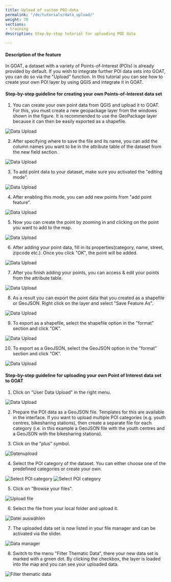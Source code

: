 ```yaml
---
title: Upload of custom POI-data
permalink: "/de/tutorials/data_upload/"
weight: 70
sections:
- training
description: Step-by-step tutorial for uploading POI data

---
```

#### Description of the feature
In GOAT, a dataset with a variety of Points-of-Interest (POIs) is already provided by default. If you wish to integrate further POI data sets into GOAT, you can do so via the "Upload" function. In this tutorial you can see how to create your own POI layer by using QGIS and integrate it in GOAT. 

#### Step-by-step guideline for creating your own Points-of-Interest data set

1. You can create your own point data from QGIS and upload it to GOAT. For this, you must create a new geopackage layer from the windows shown in the figure. It is recommended to use the GeoPackage layer because it can then be easily exported as a shapefile.

<img src="\images\tutorials\Data_upload\qgis_data_upload10_en.webp" alt="Data Upload" style="max-height:400px;"/>

2. After specifying where to save the file and its name, you can add the column names you want to be in the attribute table of the dataset from the new field section.

<img src="\images\tutorials\Data_upload\qgis_data_upload2_en.webp" alt="Data Upload" style="max-height:400px;"/>

3. To add point data to your dataset, make sure you activated the "editing mode". 

<img src="\images\tutorials\Data_upload\qgis_data_upload3_en.webp" alt="Data Upload" style="max-height:400px;"/>

4. After enabling this mode, you can add new points from "add point feature".

<img src="\images\tutorials\Data_upload\qgis_data_upload4_en.webp" alt="Data Upload" style="max-height:400px;"/>

5. Now you can create the point by zooming in and clicking on the point you want to add to the map.

<img src="\images\tutorials\Data_upload\qgis_data_upload6_en.webp" alt="Data Upload" style="max-height:400px;"/>

6. After adding your point data, fill in its properties(category, name, street, zipcode etc.). Once you click "OK", the point will be added.

<img src="\images\tutorials\Data_upload\qgis_data_upload5_en.webp" alt="Data Upload" style="max-height:400px;"/>

7. After you finish adding your points, you can access & edit your points from the attribute table.

<img src="\images\tutorials\Data_upload\qgis_data_upload7_en.webp" alt="Data Upload" style="max-height:400px;"/>

8. As a result you can export the point data that you created as a shapefile or GeoJSON. Right click on the layer and select "Save Feature As". 

<img src="\images\tutorials\Data_upload\qgis_data_upload8_en.webp" alt="Data Upload" style="max-height:400px;"/>

9. To export as a shapefile, select the shapefile option in the "format" section and click "OK".

<img src="\images\tutorials\Data_upload\qgis_data_upload9_en.webp" alt="Data Upload" style="max-height:400px;"/>

10. To export as a GeoJSON, select the GeoJSON option in the "format" section and click "OK".

<img src="\images\tutorials\Data_upload\qgis_data_upload10_en.webp" alt="Data Upload" style="max-height:400px;"/>

#### Step-by-step guideline for uploading your own Point of Interest data set to GOAT

1. Click on "User Data Upload" in the right menu. 

<img src="/images/tutorials/Data_upload/user-data-upload_en.webp" alt="Data Upload" style="max-height:400px;"/>
   
2. Prepare the POI data as a GeoJSON file. Templates for this are available in the interface. If you want to upload multiple POI categories (e.g. youth centres, bikesharing stations), then create a separate file for each category (i.e. in this example a GeoJSON file with the youth centres and a GeoJSON with the bikesharing stations).

3. Click on the "plus" symbol.

<img src="/images/tutorials/Data_upload/plus_en.webp" alt="Datenupload" style="max-height:400px;"/>

4. Select the POI category of the dataset. You can either choose one of the predefined categories or create your own.

<img src="/images/tutorials/Data_upload/poi_category_en.webp" alt="Select POI category" style="max-height:200px;"/>

<img src="/images/tutorials/Data_upload/data_upload1_en.webp" alt="Select POI category" style="max-height:200px;"/>


5. Click on "Browse your files".
   
<img src="/images/tutorials/Data_upload/browse_files_en.webp" alt="Upload file" style="max-height:200px;"/>

6. Select the file from your local folder and upload it. 

<img src="/images/tutorials/Data_upload/select_file.webp" alt="Datei auswählen" style="max-height:300px;"/>

7. The uploaded data set is now listed in your file manager and can be activated via the slider. 

<img src="/images/tutorials/Data_upload/file_manager_en.webp" alt="Data manager" style="max-height:300px;"/>

8. Switch to the menu "Filter Thematic Data", there your new data set is marked with a green dot. By clicking the checkbox, the layer is loaded into the map and you can see your uploaded data. 

<img src="/images/tutorials/Data_upload/thematic_filter_en.webp" alt="Filter thematic data" style="max-height:400px;"/>
